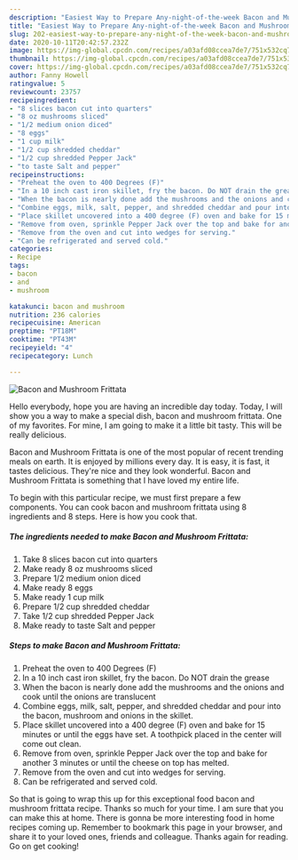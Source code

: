 ```yaml
---
description: "Easiest Way to Prepare Any-night-of-the-week Bacon and Mushroom Frittata"
title: "Easiest Way to Prepare Any-night-of-the-week Bacon and Mushroom Frittata"
slug: 202-easiest-way-to-prepare-any-night-of-the-week-bacon-and-mushroom-frittata
date: 2020-10-11T20:42:57.232Z
image: https://img-global.cpcdn.com/recipes/a03afd08ccea7de7/751x532cq70/bacon-and-mushroom-frittata-recipe-main-photo.jpg
thumbnail: https://img-global.cpcdn.com/recipes/a03afd08ccea7de7/751x532cq70/bacon-and-mushroom-frittata-recipe-main-photo.jpg
cover: https://img-global.cpcdn.com/recipes/a03afd08ccea7de7/751x532cq70/bacon-and-mushroom-frittata-recipe-main-photo.jpg
author: Fanny Howell
ratingvalue: 5
reviewcount: 23757
recipeingredient:
- "8 slices bacon cut into quarters"
- "8 oz mushrooms sliced"
- "1/2 medium onion diced"
- "8 eggs"
- "1 cup milk"
- "1/2 cup shredded cheddar"
- "1/2 cup shredded Pepper Jack"
- "to taste Salt and pepper"
recipeinstructions:
- "Preheat the oven to 400 Degrees (F)"
- "In a 10 inch cast iron skillet, fry the bacon. Do NOT drain the grease"
- "When the bacon is nearly done add the mushrooms and the onions and cook until the onions are translucent"
- "Combine eggs, milk, salt, pepper, and shredded cheddar and pour into the bacon, mushroom and onions in the skillet."
- "Place skillet uncovered into a 400 degree (F) oven and bake for 15 minutes or until the eggs have set. A toothpick placed in the center will come out clean."
- "Remove from oven, sprinkle Pepper Jack over the top and bake for another 3 minutes or until the cheese on top has melted."
- "Remove from the oven and cut into wedges for serving."
- "Can be refrigerated and served cold."
categories:
- Recipe
tags:
- bacon
- and
- mushroom

katakunci: bacon and mushroom 
nutrition: 236 calories
recipecuisine: American
preptime: "PT18M"
cooktime: "PT43M"
recipeyield: "4"
recipecategory: Lunch

---
```



![Bacon and Mushroom Frittata](https://img-global.cpcdn.com/recipes/a03afd08ccea7de7/751x532cq70/bacon-and-mushroom-frittata-recipe-main-photo.jpg)

Hello everybody, hope you are having an incredible day today. Today, I will show you a way to make a special dish, bacon and mushroom frittata. One of my favorites. For mine, I am going to make it a little bit tasty. This will be really delicious.

Bacon and Mushroom Frittata is one of the most popular of recent trending meals on earth. It is enjoyed by millions every day. It is easy, it is fast, it tastes delicious. They're nice and they look wonderful. Bacon and Mushroom Frittata is something that I have loved my entire life.




To begin with this particular recipe, we must first prepare a few components. You can cook bacon and mushroom frittata using 8 ingredients and 8 steps. Here is how you cook that.

<!--inarticleads1-->

##### The ingredients needed to make Bacon and Mushroom Frittata:

1. Take 8 slices bacon cut into quarters
1. Make ready 8 oz mushrooms sliced
1. Prepare 1/2 medium onion diced
1. Make ready 8 eggs
1. Make ready 1 cup milk
1. Prepare 1/2 cup shredded cheddar
1. Take 1/2 cup shredded Pepper Jack
1. Make ready to taste Salt and pepper




<!--inarticleads2-->

##### Steps to make Bacon and Mushroom Frittata:

1. Preheat the oven to 400 Degrees (F)
1. In a 10 inch cast iron skillet, fry the bacon. Do NOT drain the grease
1. When the bacon is nearly done add the mushrooms and the onions and cook until the onions are translucent
1. Combine eggs, milk, salt, pepper, and shredded cheddar and pour into the bacon, mushroom and onions in the skillet.
1. Place skillet uncovered into a 400 degree (F) oven and bake for 15 minutes or until the eggs have set. A toothpick placed in the center will come out clean.
1. Remove from oven, sprinkle Pepper Jack over the top and bake for another 3 minutes or until the cheese on top has melted.
1. Remove from the oven and cut into wedges for serving.
1. Can be refrigerated and served cold.




So that is going to wrap this up for this exceptional food bacon and mushroom frittata recipe. Thanks so much for your time. I am sure that you can make this at home. There is gonna be more interesting food in home recipes coming up. Remember to bookmark this page in your browser, and share it to your loved ones, friends and colleague. Thanks again for reading. Go on get cooking!
